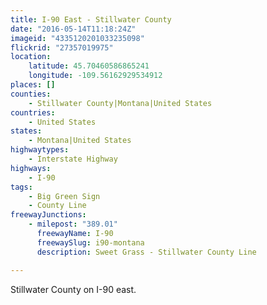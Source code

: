 ```yaml
---
title: I-90 East - Stillwater County
date: "2016-05-14T11:18:24Z"
imageid: "4335120201033235098"
flickrid: "27357019975"
location:
    latitude: 45.70460586865241
    longitude: -109.56162929534912
places: []
counties:
    - Stillwater County|Montana|United States
countries:
    - United States
states:
    - Montana|United States
highwaytypes:
    - Interstate Highway
highways:
    - I-90
tags:
    - Big Green Sign
    - County Line
freewayJunctions:
    - milepost: "389.01"
      freewayName: I-90
      freewaySlug: i90-montana
      description: Sweet Grass - Stillwater County Line

---
```

Stillwater County on I-90 east.